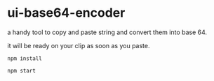 # ui-base64-encoder

a handy tool to copy and paste string and convert them into base 64.

it will be ready on your clip as soon as you paste.

```
npm install

npm start
```